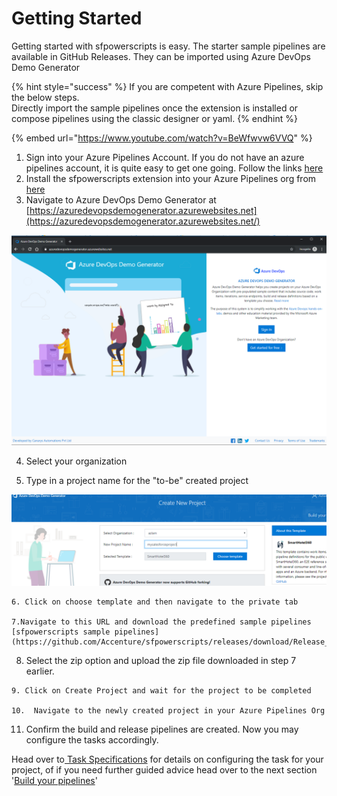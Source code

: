 # Getting Started

Getting started with sfpowerscripts is easy.  The starter sample pipelines are available in GitHub Releases. They can be imported using Azure DevOps Demo Generator

{% hint style="success" %}
If you are competent with Azure Pipelines, skip the below steps.   
Directly import the sample pipelines once the extension is installed or compose pipelines using the classic designer or yaml. 
{% endhint %}

{% embed url="https://www.youtube.com/watch?v=BeWfwvw6VVQ" %}

1. Sign into your Azure Pipelines Account. If you do not have an azure pipelines account, it is quite easy to get one going. Follow the links [here](https://azure.microsoft.com/en-au/services/devops/) 
2. Install the sfpowerscripts extension into your Azure Pipelines org from [here](https://marketplace.visualstudio.com/items?itemName=AzlamSalam.sfpowerscripts) 
3.  Navigate to Azure DevOps Demo Generator at [https://azuredevopsdemogenerator.azurewebsites.net](https://azuredevopsdemogenerator.azurewebsites.net/)

![](../.gitbook/assets/azure-devops-demo-generator.png)

  4. Select your organization

  5. Type in a project name for the "to-be" created project

![](../.gitbook/assets/create-new-project.png)

    6. Click on choose template and then navigate to the private tab

    7.Navigate to this URL and download the predefined sample pipelines  [sfpowerscripts sample pipelines](https://github.com/Accenture/sfpowerscripts/releases/download/Release_17/sfpowerscripts_sample_pipelines.zip)

   8. Select the zip option and upload the zip file downloaded in step 7 earlier.  

    9. Click on Create Project and wait for the project to be completed

    10.  Navigate to the newly created project in your Azure Pipelines Org

  11. Confirm the build and release pipelines are created. Now you may configure the tasks accordingly.

Head over to[ Task Specifications](task-specifications/) for details on configuring the task for your project, of if you need  further guided advice head over to the next section '[Build your pipelines](pipelines/)'  


